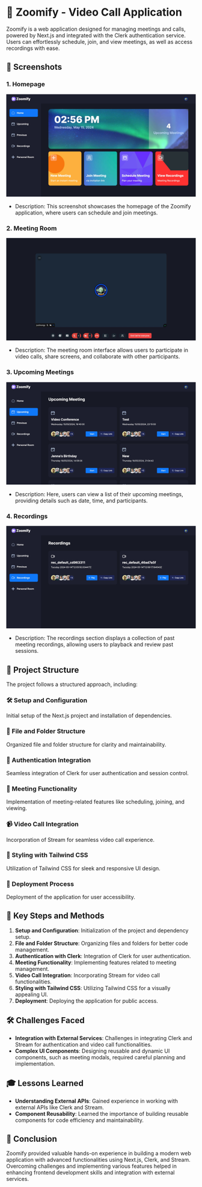 # 🚀 Zoomify - Video Call Application

Zoomify is a web application designed for managing meetings and calls, powered by Next.js and integrated with the Clerk authentication service. Users can effortlessly schedule, join, and view meetings, as well as access recordings with ease.

## 📸 Screenshots

### 1. Homepage

![Homepage](/public/images/Screenshot1.jpg)

- Description: This screenshot showcases the homepage of the Zoomify application, where users can schedule and join meetings.

### 2. Meeting Room

![Meeting Room](/public/images/Screenshot2.jpg)

- Description: The meeting room interface allows users to participate in video calls, share screens, and collaborate with other participants.

### 3. Upcoming Meetings

![Upcoming Meetings](/public/images/Screenshot3.jpg)

- Description: Here, users can view a list of their upcoming meetings, providing details such as date, time, and participants.

### 4. Recordings

![Recordings](/public/images/Screenshot4.jpg)

- Description: The recordings section displays a collection of past meeting recordings, allowing users to playback and review past sessions.

## 📁 Project Structure

The project follows a structured approach, including:

### 🛠️ Setup and Configuration

Initial setup of the Next.js project and installation of dependencies.

### 📂 File and Folder Structure

Organized file and folder structure for clarity and maintainability.

### 🔐 Authentication Integration

Seamless integration of Clerk for user authentication and session control.

### 📅 Meeting Functionality

Implementation of meeting-related features like scheduling, joining, and viewing.

### 📹 Video Call Integration

Incorporation of Stream for seamless video call experience.

### 🎨 Styling with Tailwind CSS

Utilization of Tailwind CSS for sleek and responsive UI design.

### 🚀 Deployment Process

Deployment of the application for user accessibility.

## 🔑 Key Steps and Methods

1. **Setup and Configuration**: Initialization of the project and dependency setup.
2. **File and Folder Structure**: Organizing files and folders for better code management.
3. **Authentication with Clerk**: Integration of Clerk for user authentication.
4. **Meeting Functionality**: Implementing features related to meeting management.
5. **Video Call Integration**: Incorporating Stream for video call functionalities.
6. **Styling with Tailwind CSS**: Utilizing Tailwind CSS for a visually appealing UI.
7. **Deployment**: Deploying the application for public access.

## 🛠️ Challenges Faced

- **Integration with External Services**: Challenges in integrating Clerk and Stream for authentication and video call functionalities.
- **Complex UI Components**: Designing reusable and dynamic UI components, such as meeting modals, required careful planning and implementation.

## 🎓 Lessons Learned

- **Understanding External APIs**: Gained experience in working with external APIs like Clerk and Stream.
- **Component Reusability**: Learned the importance of building reusable components for code efficiency and maintainability.

## 🌟 Conclusion

Zoomify provided valuable hands-on experience in building a modern web application with advanced functionalities using Next.js, Clerk, and Stream. Overcoming challenges and implementing various features helped in enhancing frontend development skills and integration with external services.
